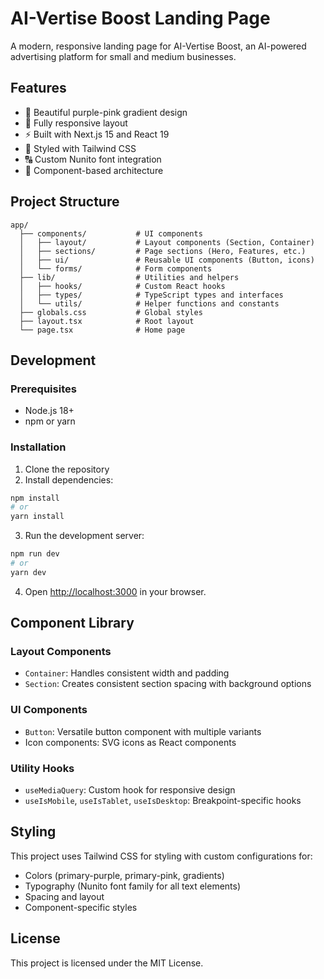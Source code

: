# AI-Vertise Boost Landing Page

A modern, responsive landing page for AI-Vertise Boost, an AI-powered advertising platform for small and medium businesses.

## Features

- 💜 Beautiful purple-pink gradient design
- 📱 Fully responsive layout
- ⚡ Built with Next.js 15 and React 19
- 🎨 Styled with Tailwind CSS
- 🔠 Custom Nunito font integration
- 🧩 Component-based architecture

## Project Structure

```
app/
  ├── components/           # UI components
  │   ├── layout/           # Layout components (Section, Container)
  │   ├── sections/         # Page sections (Hero, Features, etc.)
  │   ├── ui/               # Reusable UI components (Button, icons)
  │   └── forms/            # Form components
  ├── lib/                  # Utilities and helpers
  │   ├── hooks/            # Custom React hooks
  │   ├── types/            # TypeScript types and interfaces
  │   └── utils/            # Helper functions and constants
  ├── globals.css           # Global styles
  ├── layout.tsx            # Root layout
  └── page.tsx              # Home page
```

## Development

### Prerequisites

- Node.js 18+
- npm or yarn

### Installation

1. Clone the repository
2. Install dependencies:

```bash
npm install
# or
yarn install
```

3. Run the development server:

```bash
npm run dev
# or
yarn dev
```

4. Open [http://localhost:3000](http://localhost:3000) in your browser.

## Component Library

### Layout Components

- `Container`: Handles consistent width and padding
- `Section`: Creates consistent section spacing with background options

### UI Components

- `Button`: Versatile button component with multiple variants
- Icon components: SVG icons as React components

### Utility Hooks

- `useMediaQuery`: Custom hook for responsive design
- `useIsMobile`, `useIsTablet`, `useIsDesktop`: Breakpoint-specific hooks

## Styling

This project uses Tailwind CSS for styling with custom configurations for:

- Colors (primary-purple, primary-pink, gradients)
- Typography (Nunito font family for all text elements)
- Spacing and layout
- Component-specific styles

## License

This project is licensed under the MIT License.
